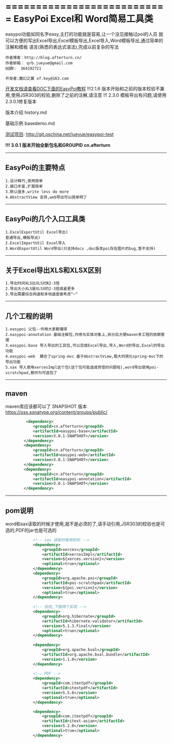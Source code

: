 ===========================
EasyPoi Excel和 Word简易工具类
===========================
 easypoi功能如同名字easy,主打的功能就是容易,让一个没见接触过poi的人员
就可以方便的写出Excel导出,Excel模板导出,Excel导入,Word模板导出,通过简单的注解和模板
语言(熟悉的表达式语法),完成以前复杂的写法

	作者博客：http://blog.afterturn.cn/
	作者邮箱： qrb.jueyue@gmail.com
	QQ群:  364192721
	
	开发者:魔幻之翼 xf.key@163.com



[开发文档请查看DOC下面的EasyPoi教程](http://git.oschina.net/jueyue/easypoi/blob/master/doc/EasyPoi%E6%95%99%E7%A8%8B.docx?dir=0&filepath=doc%2FEasyPoi%E6%95%99%E7%A8%8B.docx&oid=133ebde5641f128420023dbdc2533ab4b53c7792&sha=4c8d94c80544811e2e358518bad6c689a63c13e9)
!!!2.1.6 版本开始和之前的版本校验不兼用,使用JSR303的校验,删除了之前的注解,请注意
!!! 2.3.0 模板导出有问题,请使用2.3.0.1修复版本


版本介绍
history.md

基础示例
basedemo.md

[测试项目](http://git.oschina.net/jueyue/easypoi-test): http://git.oschina.net/jueyue/easypoi-test

**!!! 3.0.1 版本开始全新包名和GROUPID cn.afterturn**

---------------------------
EasyPoi的主要特点
--------------------------
	1.设计精巧,使用简单
	2.接口丰富,扩展简单
	3.默认值多,write less do more
	4.AbstractView 支持,web导出可以简单明了

---------------------------
EasyPoi的几个入口工具类
---------------------------

	1.ExcelExportUtil Excel导出(
	普通导出,模板导出)
	2.ExcelImportUtil Excel导入
	3.WordExportUtil Word导出(只支持docx ,doc版本poi存在图片的bug,暂不支持)
	
---------------------------
关于Excel导出XLS和XLSX区别
---------------------------

	1.导出时间XLS比XLSX快2-3倍
	2.导出大小XLS是XLSX的2-3倍或者更多
	3.导出需要综合网速和本地速度做考虑^~^
	
---------------------------
几个工程的说明
---------------------------
	1.easypoi 父包--作用大家都懂得
	2.easypoi-annotation 基础注解包,作用与实体对象上,拆分后方便maven多工程的依赖管理
	3.easypoi-base 导入导出的工具包,可以完成Excel导出,导入,Word的导出,Excel的导出功能
	4.easypoi-web  耦合了spring-mvc 基于AbstractView,极大的简化spring-mvc下的导出功能
	5.sax 导入使用xercesImpl这个包(这个包可能造成奇怪的问题哈),word导出使用poi-scratchpad,都作为可选包了
--------------------------
maven 
--------------------------
maven库应该都可以了
SNAPSHOT 版本
https://oss.sonatype.org/content/groups/public/
```xml
		 <dependency>
			<groupId>cn.afterturn</groupId>
			<artifactId>easypoi-base</artifactId>
			<version>3.0.1-SNAPSHOT</version>
		</dependency>
		<dependency>
			<groupId>cn.afterturn</groupId>
			<artifactId>easypoi-web</artifactId>
			<version>3.0.1-SNAPSHOT</version>
		</dependency>
		<dependency>
			<groupId>cn.afterturn</groupId>
			<artifactId>easypoi-annotation</artifactId>
			<version>3.0.1-SNAPSHOT</version>
		</dependency>
```
	

--------------------------
pom说明
--------------------------
word和sax读取的时候才使用,就不是必须的了,请手动引用,JSR303的校验也是可选的,PDF的jar也是可选的
```xml
			<!-- sax 读取时候用到的 -->
			<dependency>
				<groupId>xerces</groupId>
				<artifactId>xercesImpl</artifactId>
				<version>${xerces.version}</version>
				<optional>true</optional>
			</dependency>
			<dependency>
				<groupId>org.apache.poi</groupId>
				<artifactId>poi-scratchpad</artifactId>
				<version>${poi.version}</version>
				<optional>true</optional>
			</dependency>
			
			<!-- 校验,下面两个实现 -->
			<dependency>
				<groupId>org.hibernate</groupId>
				<artifactId>hibernate-validator</artifactId>
				<version>5.1.3.Final</version>
				<optional>true</optional>
			</dependency>
			
			<dependency>
				<groupId>org.apache.bval</groupId>
				<artifactId>org.apache.bval.bundle</artifactId>
				<version>1.1.0</version>
			</dependency>
			
			<!-- PDF -->
			<dependency>
				<groupId>com.itextpdf</groupId>
				<artifactId>itextpdf</artifactId>
				<version>5.5.6</version>
				<optional>true</optional>
			</dependency>

			<dependency>
				<groupId>com.itextpdf</groupId>
				<artifactId>itext-asian</artifactId>
				<version>5.2.0</version>
				<optional>true</optional>
			</dependency>
```

